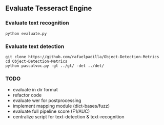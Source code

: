 ## Evaluate Tesseract Engine 

### Evaluate text recognition
```
python evaluate.py
```

### Evaluate text detection
```
git clone https://github.com/rafaelpadilla/Object-Detection-Metrics
cd Object-Detection-Metrics
python pascalvoc.py -gt ../gt/ -det ../det/
```

### TODO
- evaluate in dir format
- refactor code
- evaluate wer for postprocessing
- implement mapping module (dict-bases/fuzz)
- evaluate full pipeline score (F1/AUC)
- centralize script for text-detection & text-recognition